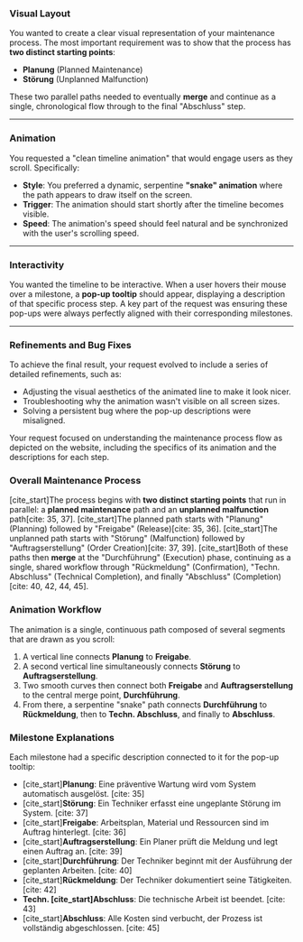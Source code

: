 ### Visual Layout
You wanted to create a clear visual representation of your maintenance process. The most important requirement was to show that the process has **two distinct starting points**:
* **Planung** (Planned Maintenance)
* **Störung** (Unplanned Malfunction)

These two parallel paths needed to eventually **merge** and continue as a single, chronological flow through to the final "Abschluss" step.

---
### Animation
You requested a "clean timeline animation" that would engage users as they scroll. Specifically:
* **Style**: You preferred a dynamic, serpentine **"snake" animation** where the path appears to draw itself on the screen.
* **Trigger**: The animation should start shortly after the timeline becomes visible.
* **Speed**: The animation's speed should feel natural and be synchronized with the user's scrolling speed.

---
### Interactivity
You wanted the timeline to be interactive. When a user hovers their mouse over a milestone, a **pop-up tooltip** should appear, displaying a description of that specific process step. A key part of the request was ensuring these pop-ups were always perfectly aligned with their corresponding milestones.

---
### Refinements and Bug Fixes
To achieve the final result, your request evolved to include a series of detailed refinements, such as:
* Adjusting the visual aesthetics of the animated line to make it look nicer.
* Troubleshooting why the animation wasn't visible on all screen sizes.
* Solving a persistent bug where the pop-up descriptions were misaligned.

Your request focused on understanding the maintenance process flow as depicted on the website, including the specifics of its animation and the descriptions for each step.

### Overall Maintenance Process

[cite_start]The process begins with **two distinct starting points** that run in parallel: a **planned maintenance** path and an **unplanned malfunction** path[cite: 35, 37]. [cite_start]The planned path starts with "Planung" (Planning) followed by "Freigabe" (Release)[cite: 35, 36]. [cite_start]The unplanned path starts with "Störung" (Malfunction) followed by "Auftragserstellung" (Order Creation)[cite: 37, 39]. [cite_start]Both of these paths then **merge** at the "Durchführung" (Execution) phase, continuing as a single, shared workflow through "Rückmeldung" (Confirmation), "Techn. Abschluss" (Technical Completion), and finally "Abschluss" (Completion)[cite: 40, 42, 44, 45].

### Animation Workflow

The animation is a single, continuous path composed of several segments that are drawn as you scroll:
1.  A vertical line connects **Planung** to **Freigabe**.
2.  A second vertical line simultaneously connects **Störung** to **Auftragserstellung**.
3.  Two smooth curves then connect both **Freigabe** and **Auftragserstellung** to the central merge point, **Durchführung**.
4.  From there, a serpentine "snake" path connects **Durchführung** to **Rückmeldung**, then to **Techn. Abschluss**, and finally to **Abschluss**.

### Milestone Explanations

Each milestone had a specific description connected to it for the pop-up tooltip:
* [cite_start]**Planung**: Eine präventive Wartung wird vom System automatisch ausgelöst. [cite: 35]
* [cite_start]**Störung**: Ein Techniker erfasst eine ungeplante Störung im System. [cite: 37]
* [cite_start]**Freigabe**: Arbeitsplan, Material und Ressourcen sind im Auftrag hinterlegt. [cite: 36]
* [cite_start]**Auftragserstellung**: Ein Planer prüft die Meldung und legt einen Auftrag an. [cite: 39]
* [cite_start]**Durchführung**: Der Techniker beginnt mit der Ausführung der geplanten Arbeiten. [cite: 40]
* [cite_start]**Rückmeldung**: Der Techniker dokumentiert seine Tätigkeiten. [cite: 42]
* **Techn. [cite_start]Abschluss**: Die technische Arbeit ist beendet. [cite: 43]
* [cite_start]**Abschluss**: Alle Kosten sind verbucht, der Prozess ist vollständig abgeschlossen. [cite: 45] 